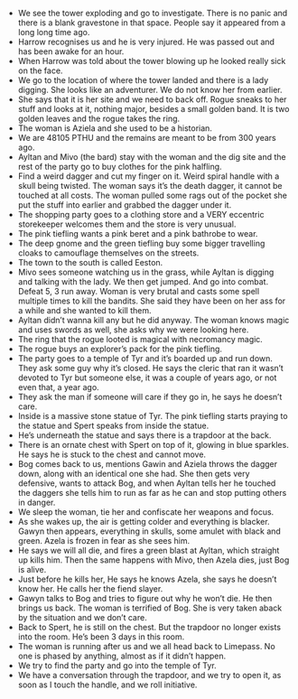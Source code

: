 - We see the tower exploding and go to investigate. There is no panic and there is a blank gravestone in that space. People say it appeared from a long long time ago. 
- Harrow recognises us and he is very injured. He was passed out and has been awake for an hour. 
- When Harrow was told about the tower blowing up he looked really sick on the face.
- We go to the location of where the tower landed and there is a lady digging. She looks like an adventurer. We do not know her from earlier. 
- She says that it is her site and we need to back off. Rogue sneaks to her stuff and looks at it, nothing major, besides a small golden band. It is two golden leaves and the rogue takes the ring.
- The woman is Aziela and she used to be a historian. 
- We are 48105 PTHU and the remains are meant to be from 300 years ago. 
- Ayltan and Mivo (the bard) stay with the woman and the dig site and the rest of the party go to buy clothes for the pink halfling. 
- Find a weird dagger and cut my finger on it. Weird spiral handle with a skull being twisted. The woman says it’s the death dagger, it cannot be touched at all costs. The woman pulled some rags out of the pocket she put the stuff into earlier and grabbed the dagger under it. 
- The shopping party goes to a clothing store and a VERY eccentric storekeeper welcomes them and the store is very unusual. 
- The pink tiefling wants a pink beret and a pink bathrobe to wear. 
- The deep gnome and the green tiefling buy some bigger travelling cloaks to camouflage themselves on the streets. 
- The town to the south is called Eeston.
- Mivo sees someone watching us in the grass, while Ayltan is digging and talking with the lady. We then get jumped. And go into combat. Defeat 5, 3 run away. Woman is very brutal and casts some spell multiple times to kill the bandits. She said they have been on her ass for a while and she wanted to kill them. 
- Ayltan didn’t wanna kill any but he did anyway. The woman knows magic and uses swords as well, she asks why we were looking here.
- The ring that the rogue looted is magical with necromancy magic. 
- The rogue buys an explorer’s pack for the pink tiefling. 
- The party goes to a temple of Tyr and it’s boarded up and run down. They ask some guy why it’s closed. He says the cleric that ran it wasn’t devoted to Tyr but someone else, it was a couple of years ago, or not even that, a year ago. 
- They ask the man if someone will care if they go in, he says he doesn’t care.
- Inside is a massive stone statue of Tyr. The pink tiefling starts praying to the statue and Spert speaks from inside the statue. 
- He’s underneath the statue and says there is a trapdoor at the back. 
- There is an ornate chest with Spert on top of it, glowing in blue sparkles. He says he is stuck to the chest and cannot move. 
- Bog comes back to us, mentions Gawin and Aziela throws the dagger down, along with an identical one she had. She then gets very defensive, wants to attack Bog, and when Ayltan tells her he touched the daggers she tells him to run as far as he can and stop putting others in danger.
- We sleep the woman, tie her and confiscate her weapons and focus.
- As she wakes up, the air is getting colder and everything is blacker. Gawyn then appears, everything in skulls, some amulet with black and green. Azela is frozen in fear as she sees him.
- He says we will all die, and fires a green blast at Ayltan, which straight up kills him. Then the same happens with Mivo, then Azela dies, just Bog is alive.
- Just before he kills her, He says he knows Azela, she says he doesn’t know her. He calls her the fiend slayer. 
- Gawyn talks to Bog and tries to figure out why he won’t die. He then brings us back. The woman is terrified of Bog. She is very taken aback by the situation and we don’t care.
- Back to Spert, he is still on the chest. But the trapdoor no longer exists into the room. He’s been 3 days in this room.
- The woman is running after us and we all head back to Limepass. No one is phased by anything, almost as if it didn’t happen.
- We try to find the party and go into the temple of Tyr. 
- We have a conversation through the trapdoor, and we try to open it, as soon as I touch the handle, and we roll initiative. 
